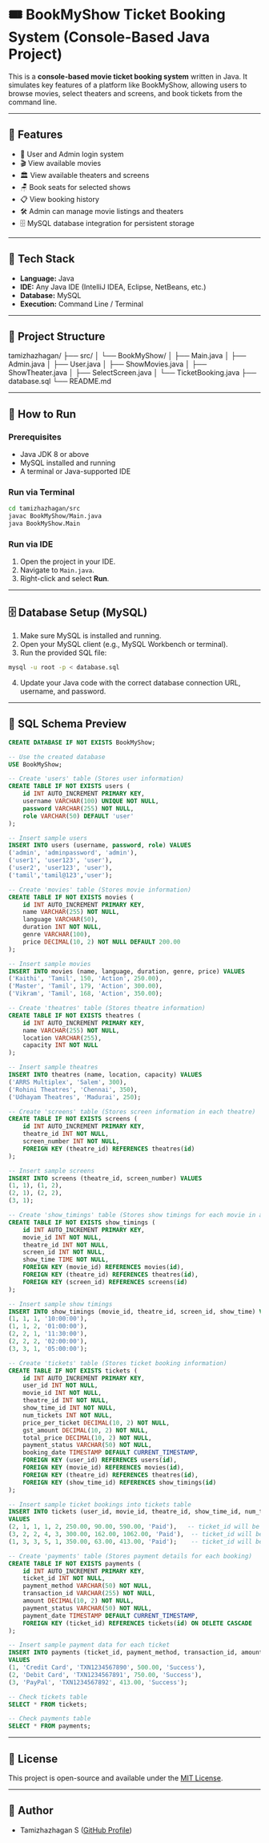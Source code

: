 # 🎟️ BookMyShow Ticket Booking System (Console-Based Java Project)

This is a **console-based movie ticket booking system** written in Java. It simulates key features of a platform like BookMyShow, allowing users to browse movies, select theaters and screens, and book tickets from the command line.

---

## 🚀 Features

* 👤 User and Admin login system
* 🎬 View available movies
* 🏛️ View available theaters and screens
* 🪑 Book seats for selected shows
* 📋 View booking history
* 🛠 Admin can manage movie listings and theaters
* 🗄️ MySQL database integration for persistent storage

---

## 🧰 Tech Stack

* **Language:** Java
* **IDE:** Any Java IDE (IntelliJ IDEA, Eclipse, NetBeans, etc.)
* **Database:** MySQL
* **Execution:** Command Line / Terminal

---

## 📁 Project Structure

tamizhazhagan/
├── src/
│   └── BookMyShow/
│       ├── Main.java
│       ├── Admin.java
│       ├── User.java
│       ├── ShowMovies.java
│       ├── ShowTheater.java
│       ├── SelectScreen.java
│       └── TicketBooking.java
├── database.sql
└── README.md

---

## 🧪 How to Run

### Prerequisites

* Java JDK 8 or above
* MySQL installed and running
* A terminal or Java-supported IDE

### Run via Terminal

```bash
cd tamizhazhagan/src
javac BookMyShow/Main.java
java BookMyShow.Main
```

### Run via IDE

1. Open the project in your IDE.
2. Navigate to `Main.java`.
3. Right-click and select **Run**.

---

## 🗄️ Database Setup (MySQL)

1. Make sure MySQL is installed and running.
2. Open your MySQL client (e.g., MySQL Workbench or terminal).
3. Run the provided SQL file:

```bash
mysql -u root -p < database.sql
```

4. Update your Java code with the correct database connection URL, username, and password.

---

## 📄 SQL Schema Preview

```sql
CREATE DATABASE IF NOT EXISTS BookMyShow;

-- Use the created database
USE BookMyShow;

-- Create 'users' table (Stores user information)
CREATE TABLE IF NOT EXISTS users (
    id INT AUTO_INCREMENT PRIMARY KEY,
    username VARCHAR(100) UNIQUE NOT NULL,
    password VARCHAR(255) NOT NULL,
    role VARCHAR(50) DEFAULT 'user'
);

-- Insert sample users
INSERT INTO users (username, password, role) VALUES 
('admin', 'adminpassword', 'admin'),
('user1', 'user123', 'user'),
('user2', 'user123', 'user'),
('tamil','tamil@123','user');

-- Create 'movies' table (Stores movie information)
CREATE TABLE IF NOT EXISTS movies (
    id INT AUTO_INCREMENT PRIMARY KEY,
    name VARCHAR(255) NOT NULL,
    language VARCHAR(50),
    duration INT NOT NULL,
    genre VARCHAR(100),
    price DECIMAL(10, 2) NOT NULL DEFAULT 200.00
);

-- Insert sample movies
INSERT INTO movies (name, language, duration, genre, price) VALUES 
('Kaithi', 'Tamil', 150, 'Action', 250.00),
('Master', 'Tamil', 179, 'Action', 300.00),
('Vikram', 'Tamil', 168, 'Action', 350.00);

-- Create 'theatres' table (Stores theatre information)
CREATE TABLE IF NOT EXISTS theatres (
    id INT AUTO_INCREMENT PRIMARY KEY,
    name VARCHAR(255) NOT NULL,
    location VARCHAR(255),
    capacity INT NOT NULL
);

-- Insert sample theatres
INSERT INTO theatres (name, location, capacity) VALUES 
('ARRS Multiplex', 'Salem', 300),
('Rohini Theatres', 'Chennai', 350),
('Udhayam Theatres', 'Madurai', 250);

-- Create 'screens' table (Stores screen information in each theatre)
CREATE TABLE IF NOT EXISTS screens (
    id INT AUTO_INCREMENT PRIMARY KEY,
    theatre_id INT NOT NULL,
    screen_number INT NOT NULL,
    FOREIGN KEY (theatre_id) REFERENCES theatres(id)
);

-- Insert sample screens
INSERT INTO screens (theatre_id, screen_number) VALUES 
(1, 1), (1, 2), 
(2, 1), (2, 2), 
(3, 1);

-- Create 'show_timings' table (Stores show timings for each movie in a theatre)
CREATE TABLE IF NOT EXISTS show_timings (
    id INT AUTO_INCREMENT PRIMARY KEY,
    movie_id INT NOT NULL,
    theatre_id INT NOT NULL,
    screen_id INT NOT NULL,
    show_time TIME NOT NULL,
    FOREIGN KEY (movie_id) REFERENCES movies(id),
    FOREIGN KEY (theatre_id) REFERENCES theatres(id),
    FOREIGN KEY (screen_id) REFERENCES screens(id)
);

-- Insert sample show timings
INSERT INTO show_timings (movie_id, theatre_id, screen_id, show_time) VALUES 
(1, 1, 1, '10:00:00'),
(1, 1, 2, '01:00:00'),
(2, 2, 1, '11:30:00'),
(2, 2, 2, '02:00:00'),
(3, 3, 1, '05:00:00');

-- Create 'tickets' table (Stores ticket booking information)
CREATE TABLE IF NOT EXISTS tickets (
    id INT AUTO_INCREMENT PRIMARY KEY,
    user_id INT NOT NULL,
    movie_id INT NOT NULL,
    theatre_id INT NOT NULL,
    show_time_id INT NOT NULL,
    num_tickets INT NOT NULL,
    price_per_ticket DECIMAL(10, 2) NOT NULL,
    gst_amount DECIMAL(10, 2) NOT NULL,
    total_price DECIMAL(10, 2) NOT NULL,
    payment_status VARCHAR(50) NOT NULL,
    booking_date TIMESTAMP DEFAULT CURRENT_TIMESTAMP,
    FOREIGN KEY (user_id) REFERENCES users(id),
    FOREIGN KEY (movie_id) REFERENCES movies(id),
    FOREIGN KEY (theatre_id) REFERENCES theatres(id),
    FOREIGN KEY (show_time_id) REFERENCES show_timings(id)
);

-- Insert sample ticket bookings into tickets table
INSERT INTO tickets (user_id, movie_id, theatre_id, show_time_id, num_tickets, price_per_ticket, gst_amount, total_price, payment_status)
VALUES 
(2, 1, 1, 1, 2, 250.00, 90.00, 590.00, 'Paid'),   -- ticket_id will be auto-generated
(3, 2, 2, 4, 3, 300.00, 162.00, 1062.00, 'Paid'),  -- ticket_id will be auto-generated
(1, 3, 3, 5, 1, 350.00, 63.00, 413.00, 'Paid');    -- ticket_id will be auto-generated

-- Create 'payments' table (Stores payment details for each booking)
CREATE TABLE IF NOT EXISTS payments (
    id INT AUTO_INCREMENT PRIMARY KEY,
    ticket_id INT NOT NULL,
    payment_method VARCHAR(50) NOT NULL,
    transaction_id VARCHAR(255) NOT NULL,
    amount DECIMAL(10, 2) NOT NULL,
    payment_status VARCHAR(50) NOT NULL,
    payment_date TIMESTAMP DEFAULT CURRENT_TIMESTAMP,
    FOREIGN KEY (ticket_id) REFERENCES tickets(id) ON DELETE CASCADE
);

-- Insert sample payment data for each ticket
INSERT INTO payments (ticket_id, payment_method, transaction_id, amount, payment_status)
VALUES
(1, 'Credit Card', 'TXN1234567890', 500.00, 'Success'),
(2, 'Debit Card', 'TXN1234567891', 750.00, 'Success'),
(3, 'PayPal', 'TXN1234567892', 413.00, 'Success');

-- Check tickets table
SELECT * FROM tickets;

-- Check payments table
SELECT * FROM payments;
```

---

## 📄 License

This project is open-source and available under the [MIT License](LICENSE).

---

## 👤 Author

* Tamizhazhagan S ([GitHub Profile](https://github.com/tamizhazhagan-ece))
